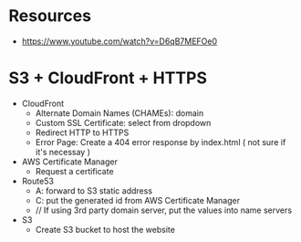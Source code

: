 # Resources
- https://www.youtube.com/watch?v=D6qB7MEFOe0

# S3 + CloudFront + HTTPS
- CloudFront
  - Alternate Domain Names (CHAMEs): domain
  - Custom SSL Certificate: select from dropdown
  - Redirect HTTP to HTTPS
  - Error Page: Create a 404 error response by index.html ( not sure if it's necessay )
- AWS Certificate Manager
  - Request a certificate
- Route53
    - A: forward to S3 static address
    - C: put the generated id from AWS Certificate Manager
    - // If using 3rd party domain server, put the values into name servers
- S3
  - Create S3 bucket to host the website